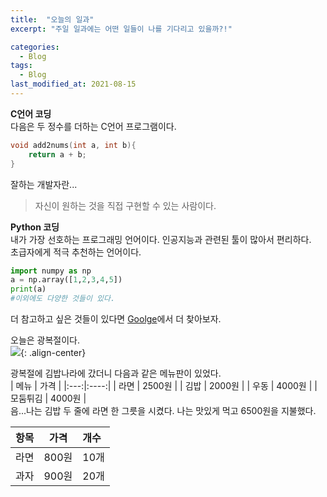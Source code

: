 ```yaml
---
title:  "오늘의 일과"
excerpt: "주일 일과에는 어떤 일들이 나를 기다리고 있을까?!"

categories:
  - Blog
tags:
  - Blog
last_modified_at: 2021-08-15
---
```


**C언어 코딩**  
다음은 두 정수를 더하는 C언어 프로그램이다.
```c
void add2nums(int a, int b){
    return a + b;
}
```
잘하는 개발자란...  
> 자신이 원하는 것을 직접 구현할 수 있는 사람이다.


**Python 코딩**  
내가 가장 선호하는 프로그래밍 언어이다. 인공지능과 관련된 툴이 많아서 편리하다.  
초급자에게 적극 추천하는 언어이다.
```python
import numpy as np
a = np.array([1,2,3,4,5])
print(a)
#이외에도 다양한 것들이 있다.
```  
더 참고하고 싶은 것들이 있다면 [Goolge](https://www.google.com/)에서 더 찾아보자.  

오늘은 광복절이다.  
![](https://t1.daumcdn.net/cfile/tistory/9985983D5D50BC3017){: .align-center}  

광복절에 김밥나라에 갔더니 다음과 같은 메뉴판이 있었다.  
| 메뉴 | 가격 |
|:---:|:----:|
| 라면 | 2500원 |
| 김밥 | 2000원 |
| 우동 | 4000원 |
| 모둠튀김 | 4000원 |  
음...나는 김밥 두 줄에 라면 한 그릇을 시켰다. 나는 맛있게 먹고 6500원을 지불했다.  

| 항목 | 가격 | 개수 |
|:---:|:----:|:----|
| 라면 | 800원 | 10개 |
| 과자 | 900원 | 20개 |

